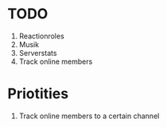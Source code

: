 # TODO
1. Reactionroles
2. Musik
3. Serverstats
4. Track online members

# Priotities
1. Track online members to a certain channel